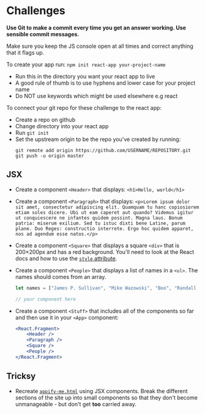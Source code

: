 # Challenges

**Use Git to make a commit every time you get an answer working. Use sensible commit messages.**

Make sure you keep the JS console open at all times and correct anything that it flags up.

To create your app run: `npm init react-app your-project-name`
- Run this in the directory you want your react app to live
- A good rule of thumb is to use hyphens and lower case for your project name
- Do NOT use keywords which might be used elsewhere e.g react

To connect your git repo for these challenge to the react app:
- Create a repo on github
- Change directory into your react app
- Run `git init`
- Set the upstream origin to be the repo you've created by running:
    ```
    git remote add origin https://github.com/USERNAME/REPOSITORY.git
    git push -u origin master
    ```

## JSX

- Create a component `<Header>` that displays: `<h1>Hello, world</h1>`

- Create a component `<Paragraph>` that displays: `<p>Lorem ipsum dolor sit amet, consectetur adipiscing elit. Quamquam tu hanc copiosiorem etiam soles dicere. Ubi ut eam caperet aut quando? Videmus igitur ut conquiescere ne infantes quidem possint. Magna laus. Bonum patria: miserum exilium. Sed tu istuc dixti bene Latine, parum plane. Duo Reges: constructio interrete. Ergo hoc quidem apparet, nos ad agendum esse natos.</p>`

- Create a component `<Square>` that displays a square `<div>` that is 200×200px and has a red background. You'll need to look at the React docs and how to use the [`style` attribute](http://reactjs.org/docs/dom-elements.html#style).

- Create a component `<People>` that displays a list of names in a `<ul>`. The names should comes from an array.

    ```jsx
    let names = ["James P. Sullivan", "Mike Wazowski", "Boo", "Randall Boggs", "Roz", "Fungus"];

    // your component here
    ```

- Create a component `<Stuff>` that includes all of the components so far and then use it in your `<App>` component:

    ```jsx
    <React.Fragment>
        <Header />
        <Paragraph />
        <Square />
        <People />
    </React.Fragment>
    ```

## Tricksy

- Recreate [`appify-me.html`](https://develop-me.github.io/bootcamp--week-09--react/challenges/01-jsx/appify-me.html) using JSX components. Break the different sections of the site up into small components so that they don't become unmanageable - but don't get **too** carried away.
